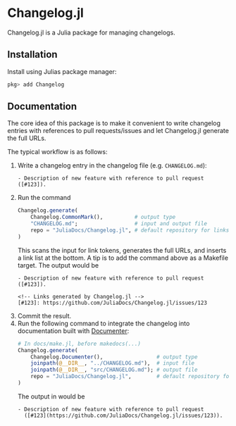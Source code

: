 # Changelog.jl

Changelog.jl is a Julia package for managing changelogs.

## Installation

Install using Julias package manager:
```julia
pkg> add Changelog
```

## Documentation

The core idea of this package is to make it convenient to write changelog entries with
references to pull requests/issues and let Changelog.jl generate the full URLs.

The typical workflow is as follows:
1. Write a changelog entry in the changelog file (e.g. `CHANGELOG.md`):
   ```
   - Description of new feature with reference to pull request ([#123]).
   ```
2. Run the command
   ```julia
   Changelog.generate(
       Changelog.CommonMark(),          # output type
       "CHANGELOG.md";                  # input and output file
       repo = "JuliaDocs/Changelog.jl", # default repository for links
   )
   ```
   This scans the input for link tokens, generates the full URLs, and inserts a link list at
   the bottom. A tip is to add the command above as a Makefile target. The output would be
   ```
   - Description of new feature with reference to pull request ([#123]).

   <!-- Links generated by Changelog.jl -->
   [#123]: https://github.com/JuliaDocs/Changelog.jl/issues/123
   ```
3. Commit the result.
4. Run the following command to integrate the changelog into documentation built with
   [Documenter](https://github.com/JuliaDocs/Documenter.jl):
   ```julia
   # In docs/make.jl, before makedocs(...)
   Changelog.generate(
       Changelog.Documenter(),                 # output type
       joinpath(@__DIR__, "../CHANGELOG.md"),  # input file
       joinpath(@__DIR__, "src/CHANGELOG.md"); # output file
       repo = "JuliaDocs/Changelog.jl",        # default repository for links
   )
   ```
   The output in would be
   ```
   - Description of new feature with reference to pull request
     ([#123](https://github.com/JuliaDocs/Changelog.jl/issues/123)).
   ```
